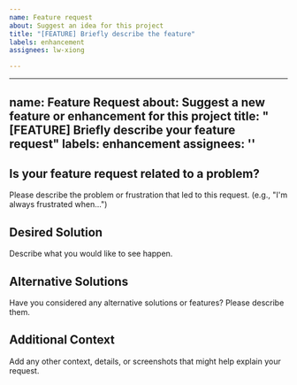```yaml
---
name: Feature request
about: Suggest an idea for this project
title: "[FEATURE] Briefly describe the feature"
labels: enhancement
assignees: lw-xiong

---
```


---
name: Feature Request
about: Suggest a new feature or enhancement for this project
title: "[FEATURE] Briefly describe your feature request"
labels: enhancement
assignees: ''
---

## Is your feature request related to a problem?
Please describe the problem or frustration that led to this request. (e.g., "I'm always frustrated when...")

## Desired Solution
Describe what you would like to see happen.

## Alternative Solutions
Have you considered any alternative solutions or features? Please describe them.

## Additional Context
Add any other context, details, or screenshots that might help explain your request.
